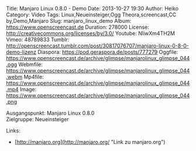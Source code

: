 Title: Manjaro Linux 0.8.0 - Demo
Date: 2013-10-27 19:30
Author: Heiko
Category: Video
Tags: Linux,Neueinsteiger,Ogg Theora,screencast,CC by,Demo,Manjaro
Slug: manjaro_linux_demo
Album: https://www.openscreencast.de
Duration: 278000
License: http://creativecommons.org/licenses/by/3.0/
Youtube: NliwXm4TH2M
Vimeo: 48789833
Tumblr: http://openscreencast.tumblr.com/post/30817076707/manjaro-linux-0-8-0-demo-lizenz
Diaspora: https://pod.geraspora.de/posts/777279
Oggfile: https://www.openscreencast.de/archive/glimpse/manjarolinux_glimpse_044.ogg
Webmfile: https://www.openscreencast.de/archive/glimpse/manjarolinux_glimpse_044.webm
Mp4file: https://www.openscreencast.de/archive/glimpse/manjarolinux_glimpse_044.mp4
Image: https://www.openscreencast.de/archive/glimpse/manjarolinux_glimpse_044.png

Ausgangspunkt: Manjaro Linux 0.8.0  
Zielgruppe: Neueinsteiger  

Links:

  * [http://manjaro.org](http://manjaro.org/ "Link zu manjaro.org")

